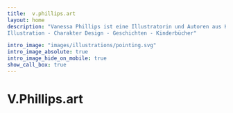 ```yaml
---
title:  v.phillips.art 
layout: home
description: "Vanessa Phillips ist eine Illustratorin und Autoren aus Koblenz. Ihr Schwerpunkt sind farbenfrohe Illustrationen, die sowohl fantastische als auch wissenschaftliche Geschichten erzählen. 
Illustration - Charakter Design - Geschichten - Kinderbücher"

intro_image: "images/illustrations/pointing.svg"
intro_image_absolute: true
intro_image_hide_on_mobile: true
show_call_box: true
---
```


# V.Phillips.art
